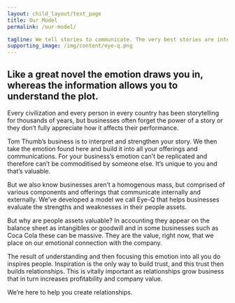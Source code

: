 ```yaml
---
layout: child_layout/text_page
title: Our Model
permalink: /our-model/

tagline: We tell stories to communicate. The very best stories are interlaced with emotion and information.
supporting_image: /img/content/eye-q.png
---
```


<h2>Like a great novel the emotion draws you in, whereas the information allows you to understand the plot.</h2>
<p>Every civilization and every person in every country has been storytelling for thousands of years, but businesses often forget the power of a story or they don’t fully appreciate how it affects their performance.</p>
<p>Tom Thumb’s business is to interpret and strengthen your story. We then take the emotion found here and build it into all your offerings and communications.  For your business’s emotion can’t be replicated and therefore can’t be commoditised by someone else. It’s unique to you and that’s valuable.</p><p>But we also know businesses aren’t a homogenous mass, but comprised of various components and offerings that communicate internally and externally.  We’ve developed a model we call Eye-Q that helps businesses evaluate the strengths and weaknesses in their people assets.</p>
<p>But why are people assets valuable? In accounting they appear on the balance sheet as intangibles or goodwill and in some businesses such as Coca Cola these can be massive. They are the value, right now, that we place on our emotional connection with the company.</p>
<p>The result of understanding and then focusing this emotion into all you do inspires people.  Inspiration is the only way to build trust, and this trust then builds relationships.  This is vitally important as relationships grow business that in turn increases profitability and company value.</p>
<p class="lead">We’re here to help you create relationships.</p>